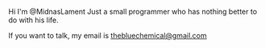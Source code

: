 Hi I'm @MidnasLament
Just a small programmer who has nothing better to do with his life.

If you want to talk, my email is thebluechemical@gmail.com

<!---
MidnasLament/MidnasLament is a ✨ special ✨ repository because its `README.md` (this file) appears on your GitHub profile.
You can click the Preview link to take a look at your changes.
--->
